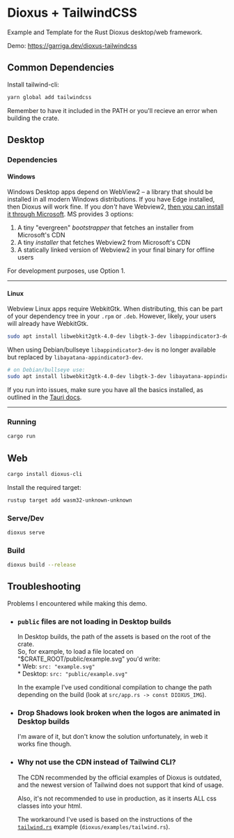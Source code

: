 # Dioxus + TailwindCSS
Example and Template for the Rust Dioxus desktop/web framework.

Demo: https://garriga.dev/dioxus-tailwindcss

## Common Dependencies
Install tailwind-cli:
```bash
yarn global add tailwindcss
```
Remember to have it included in the PATH or you'll recieve an error when building the crate.

## Desktop
### Dependencies
#### Windows

Windows Desktop apps depend on WebView2 – a library that should be installed in all modern Windows distributions. If you have Edge installed, then Dioxus will work fine. If you *don't* have Webview2, [then you can install it through Microsoft](https://developer.microsoft.com/en-us/microsoft-edge/webview2/). MS provides 3 options:

1. A tiny "evergreen" *bootstrapper* that fetches an installer from Microsoft's CDN
2. A tiny *installer* that fetches Webview2 from Microsoft's CDN
3. A statically linked version of Webview2 in your final binary for offline users

For development purposes, use Option 1.

---

#### Linux

Webview Linux apps require WebkitGtk. When distributing, this can be part of your dependency tree in your `.rpm` or `.deb`. However, likely, your users will already have WebkitGtk.

```bash
sudo apt install libwebkit2gtk-4.0-dev libgtk-3-dev libappindicator3-dev
```

When using Debian/bullseye `libappindicator3-dev` is no longer available but replaced by `libayatana-appindicator3-dev`.

```bash
# on Debian/bullseye use:
sudo apt install libwebkit2gtk-4.0-dev libgtk-3-dev libayatana-appindicator3-dev
```

If you run into issues, make sure you have all the basics installed, as outlined in the [Tauri docs](https://tauri.studio/v1/guides/getting-started/prerequisites#setting-up-linux).

---

### Running
```bash
cargo run
```

## Web
```bash
cargo install dioxus-cli
```
Install the required target:

```bash
rustup target add wasm32-unknown-unknown
```
### Serve/Dev
```bash
dioxus serve
```
### Build
```bash
dioxus build --release
``` 

## Troubleshooting
Problems I encountered while making this demo.

* ### `public` files are not loading in Desktop builds  
    In Desktop builds, the path of the assets is based on the root of the crate.  
    So, for example, to load a file located on "$CRATE_ROOT/public/example.svg" you'd write:  
        * Web: `src: "example.svg"`  
        * Desktop: `src: "public/example.svg"`
    
    In the example I've used conditional compilation to change the path depending on the build (look at `src/app.rs -> const DIOXUS_IMG`).

* ### Drop Shadows look broken when the logos are animated in Desktop builds
    I'm aware of it, but don't know the solution unfortunately, in web it works fine though.

* ### Why not use the CDN instead of Tailwind CLI?
    The CDN recommended by the official examples of Dioxus is outdated, and the newest version of Tailwind does not support that kind of usage.

    Also, it's not recommended to use in production, as it inserts ALL css classes into your html.

    The workaround I've used is based on the instructions of the [`tailwind.rs`](https://dev.to/arctic_hen7/how-to-set-up-tailwind-css-with-yew-and-trunk-il9) example (`dioxus/examples/tailwind.rs`).